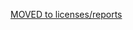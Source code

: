[MOVED to licenses/reports](https://github.com/ppKrauss/licenses/blob/master/reports/implied-lex-template-v1.md)
